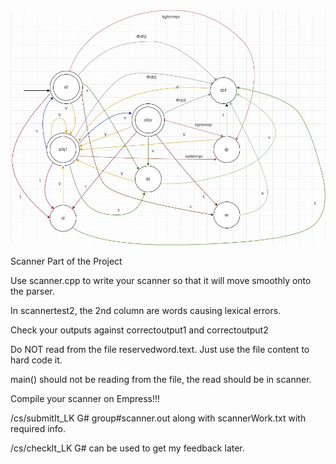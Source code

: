 <img src="RevisedScanner.jpg" width="600px"/>
                                          
Scanner Part of the Project

Use scanner.cpp to write your scanner so that it will
move smoothly onto the parser.

In scannertest2, the 2nd column are words causing lexical errors.
 
Check your outputs against correctoutput1 and correctoutput2 

Do NOT read from the file reservedword.text.
Just use the file content to hard code it.

main() should not be reading from the file, the read should be in scanner.

Compile your scanner on Empress!!! 

/cs/submitIt_LK G# group#scanner.out
along with scannerWork.txt with required info.

/cs/checkIt_LK G# 
can be used to get my feedback later. 

